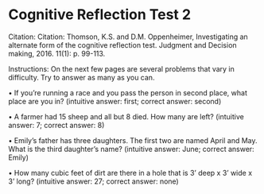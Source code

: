 <h1>Cognitive Reflection Test 2</h1>

Citation: Citation: Thomson, K.S. and D.M. Oppenheimer, Investigating an alternate form of the cognitive reflection test. Judgment and Decision making, 2016. 11(1): p. 99-113.

Instructions: On the next few pages are several problems that vary in difficulty. Try to answer as
many as you can.

• If you’re running a race and you pass the person in second place, what place are you in? 
(intuitive answer: first; correct answer: second)

• A farmer had 15 sheep and all but 8 died. How many are left? 
(intuitive answer: 7; correct answer: 8)

• Emily’s father has three daughters. The first two are named April and May. What is the third daughter’s name? 
(intuitive answer: June; correct answer: Emily)

• How many cubic feet of dirt are there in a hole that is 3’ deep x 3’ wide x 3’ long? 
(intuitive answer: 27; correct answer: none)

